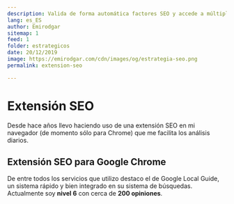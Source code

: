 ```yaml
---
description: Valida de forma automática factores SEO y accede a múltiples herramientas de forma sencilla
lang: es_ES
author: Emirodgar
sitemap: 1
feed: 1
folder: estrategicos
date: 20/12/2019
image: https://emirodgar.com/cdn/images/og/estrategia-seo.png
permalink: extension-seo

---
```


# Extensión SEO

Desde hace años llevo haciendo uso de una extensión SEO en mi navegador (de momento sólo para Chrome) que me facilita los análisis diarios.

## Extensión SEO para Google Chrome

De entre todos los servicios que utilizo destaco el de Google Local Guide, un sistema rápido y bien integrado en su sistema de búsquedas. Actualmente soy **nivel 6** con cerca de **200 opiniones**.

<amp-twitter 
  width="375"
  height="472"
  layout="responsive"
  data-tweetid="1187022113590382598">
</amp-twitter>

<!--stackedit_data:
eyJoaXN0b3J5IjpbLTU3MjE3NjU5NV19
-->